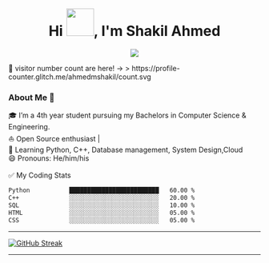 <!-- Updating my readme for GitHub-->

<h1 align="center">Hi <img src="Wave.gif" height="55px" width="55px">, I'm Shakil Ahmed</h1>

<!-- Typing SVG by DenverCoder1 - https://github.com/DenverCoder1/readme-typing-svg -->
<p align="center">
<!--   <a href="https://github.com/DenverCoder1/readme-typing-svg"> -->
    <img src="https://readme-typing-svg.herokuapp.com?color=E22FE4&width=380&height=45&lines=Open-Source+Enthusiast;Cloud-Computing+and+DevOps;Learning+In+Public;Nice+To+Meet+You+...&center=true"></a>

</p>
👋 visitor number count are here! -> > https://profile-counter.glitch.me/ahmedmshakil/count.svg

### About Me 🚀</br>
🎓 I’m a 4th year student pursuing my Bachelors in Computer Science & Engineering. </br>
⛵ Open Source enthusiast |</br>
🌱 Learning Python, C++, Database management, System Design,Cloud</br>
😄 Pronouns: He/him/his</br></br>
✅ My Coding Stats
```txt
Python           █████████████████████████   60.00 %
C++              ░░░░░░░░░░░░░░░░░░░░░░░░░   20.00 %
SQL              ░░░░░░░░░░░░░░░░░░░░░░░░░   10.00 %
HTML             ░░░░░░░░░░░░░░░░░░░░░░░░░   05.00 %
CSS              ░░░░░░░░░░░░░░░░░░░░░░░░░   05.00 %

```
----------------------------------------------------

[![GitHub Streak](https://streak-stats.demolab.com?user=ahmedmshakil&hide_border=true&short_numbers=true)](https://git.io/streak-stats) <br>

----------------------------------------------------
<!--  Shakhawat-Shakil/Shakhawat-Shakil is a ✨ special ✨ repository because its `README.md` (this file) appears on your GitHub profile.
You can click the Preview link to take a look at your changes.
-->



